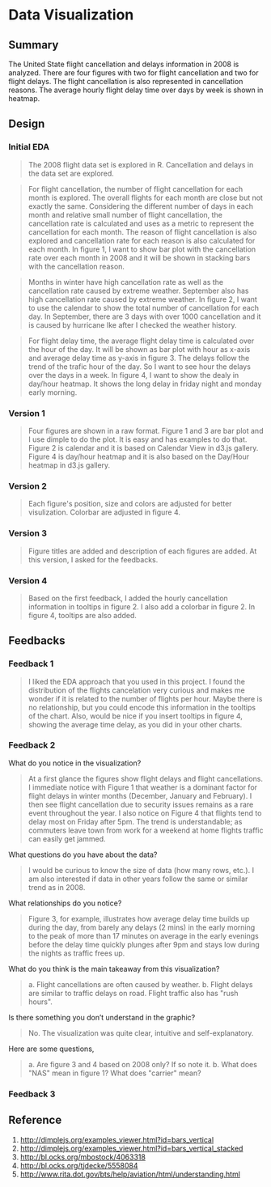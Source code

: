 

# Data Visualization

## Summary

The United State flight cancellation and delays information in 2008 is analyzed. There are four figures with two for flight cancellation and two for flight delays.
The flight cancellation is also represented in cancellation reasons. The average hourly flight delay time over days by week is shown in heatmap.


## Design

### Initial EDA

> The 2008 flight data set is explored in R. Cancellation and delays in the data set are explored. 

> For flight cancellation, the number of flight cancellation for each month is explored. 
The overall flights for each month are close but not exactly the same.
Considering the different number of days in each month and relative small number of flight cancellation,
the cancellation rate is calculated and uses as a metric to represent the cancellation for each month. 
The reason of flight cancellation is also explored and cancellation rate for each reason is also calculated for each month.
In figure 1, I want to show bar plot with the cancellation rate 
over each month in 2008 and it will be shown in stacking bars with the cancellation reason.

> Months in winter have high cancellation rate as well as the cancellation rate caused by extreme weather.
September also has high cancellation rate caused by extreme weather.
In figure 2, I want to use the calendar to show the total number of cancellation for each day. 
In September, there are 3 days with over 1000 cancellation and 
it is caused by hurricane Ike after I checked the weather history.

> For flight delay time, the average flight delay time is calculated over the hour of the day. 
It will be shown as bar plot with hour as x-axis and average delay time as y-axis in figure 3.
The delays follow the trend of the trafic hour of the day. So I want to see hour the delays over the days in a week.
In figure 4, I want to show the dealy in day/hour heatmap. It shows the long delay in friday night and monday early morning.


### Version 1

> Four figures are shown in a raw format.
Figure 1 and 3 are bar plot and I use dimple to do the plot. It is easy and has examples to do that.
Figure 2 is calendar and it is based on Calendar View in d3.js gallery. 
Figure 4 is day/hour heatmap and it is also based on the Day/Hour heatmap in d3.js gallery.

### Version 2

> Each figure's position, size and colors are adjusted for better visulization. Colorbar are adjusted in figure 4.

### Version 3

> Figure titles are added and description of each figures are added. At this version, I asked for the feedbacks.

### Version 4

> Based on the first feedback, I added the hourly cancellation information in tooltips in figure 2. 
I also add a colorbar in figure 2. In figure 4, tooltips are also added.

## Feedbacks

### Feedback 1

> I liked the EDA approach that you used in this project. I found the distribution of the flights cancelation very curious and makes me wonder if it is related to the number of flights per hour. Maybe there is no relationship, but you could encode this information in the tooltips of the chart. Also, would be nice if you insert tooltips in figure 4, showing the average time delay, as you did in your other charts.

### Feedback 2

What do you notice in the visualization?

> At a first glance the figures show flight delays and flight cancellations. I immediate notice with Figure 1 that weather is a dominant factor for flight delays in winter months (December, January and February). I then see flight cancellation due to security issues remains as a rare event throughout the year. I also notice on Figure 4 that flights tend to delay most on Friday after 5pm. The trend is understandable; as commuters leave town from work for a weekend at home flights traffic can easily get jammed.

What questions do you have about the data?

> I would be curious to know the size of data (how many rows, etc.). I am also interested if data in other years follow the same or similar trend as in 2008.

What relationships do you notice?

> Figure 3, for example, illustrates how average delay time builds up during the day, from barely any delays (2 mins) in the early morning to the peak of more than 17 minutes on average in the early evenings before the delay time quickly plunges after 9pm and stays low during the nights as traffic frees up.

What do you think is the main takeaway from this visualization?

> a. Flight cancellations are often caused by weather. b. Flight delays are similar to traffic delays on road. Flight traffic also has "rush hours".

Is there something you don’t understand in the graphic?

> No. The visualization was quite clear, intuitive and self-explanatory.

Here are some questions,

> a. Are figure 3 and 4 based on 2008 only? If so note it. b. What does "NAS" mean in figure 1? What does "carrier" mean? 

### Feedback 3







## Reference

1. http://dimplejs.org/examples_viewer.html?id=bars_vertical
2. http://dimplejs.org/examples_viewer.html?id=bars_vertical_stacked
3. http://bl.ocks.org/mbostock/4063318
4. http://bl.ocks.org/tjdecke/5558084
5. http://www.rita.dot.gov/bts/help/aviation/html/understanding.html


